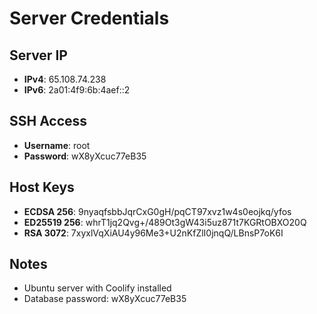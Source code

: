 # Server Credentials

## Server IP
- **IPv4**: 65.108.74.238
- **IPv6**: 2a01:4f9:6b:4aef::2

## SSH Access
- **Username**: root
- **Password**: wX8yXcuc77eB35

## Host Keys
- **ECDSA 256**: 9nyaqfsbbJqrCxG0gH/pqCT97xvz1w4s0eojkq/yfos
- **ED25519 256**: whrT1jq2Qvg+/489Ot3gW43i5uz871t7KGRtOBXO20Q
- **RSA 3072**: 7xyxlVqXiAU4y96Me3+U2nKfZlI0jnqQ/LBnsP7oK6I

## Notes
- Ubuntu server with Coolify installed
- Database password: wX8yXcuc77eB35